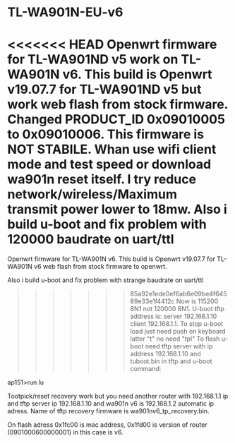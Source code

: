 # TL-WA901N-EU-v6

<<<<<<< HEAD
Openwrt firmware for TL-WA901ND v5 work on TL-WA901N v6.
This build is Openwrt v19.07.7 for TL-WA901ND v5 but work web flash from stock firmware.
Changed PRODUCT_ID 0x09010005 to 0x09010006.
This firmware is NOT STABILE.
Whan use wifi client mode and test speed or download wa901n reset itself.
I try reduce network/wireless/Maximum transmit power lower to 18mw.
Also i build u-boot and fix problem with 120000 baudrate on uart/ttl
=======
Openwrt firmware for TL-WA901N v6.
This build is Openwrt v19.07.7 for TL-WA901N v6 web flash from stock firmware to openwrt.

Also i build u-boot and fix problem with strange baudrate on uart/ttl
>>>>>>> 85a92e1ede0ef6ab6e09be4f64589e33e1f4412c
Now is 115200 8N1 not 120000 8N1.
U-boot tftp address is:
server 192.168.1.10
client 192.168.1.1.
To stop u-boot load just need push on keyboard latter "t" no need "tpl" 
To flash u-boot need tftp server with ip address 192.168.1.10
and tuboot.bin in tftp and u-boot command:

ap151>run lu


Tootpick/reset recovery work but you need another router with 192.168.1.1 ip and tftp server ip 192.168.1.10 and wa901n v6 is 192.168.1.2 automatic ip adress.
Name of tftp recovery firmware is wa901nv6_tp_recovery.bin. 

On flash adress 0x1fc00 is mac address, 0x1fd00 is version of router (0901000600000001)
in this case is v6. 



